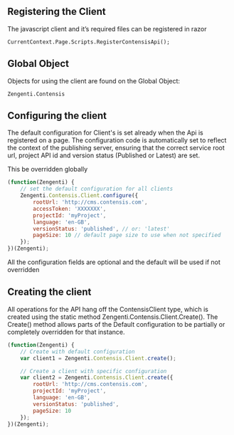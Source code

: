 ## Registering the Client

The javascript client and it’s required files can be registered in razor

`CurrentContext.Page.Scripts.RegisterContensisApi();`


## Global Object
Objects for using the client are found on the Global Object:

`Zengenti.Contensis`


## Configuring the client
The default configuration for Client's is set already when the Api is registered on a page. The configuration code is automatically set to reflect the context of the publishing server, ensuring that the correct service root url, project API id and version status (Published or Latest) are set.

This be overridden globally
```js
(function(Zengenti) {
    // set the default configuration for all clients
    Zengenti.Contensis.Client.configure({
        rootUrl: 'http://cms.contensis.com',
        accessToken: 'XXXXXXX',
        projectId: 'myProject',
        language: 'en-GB',
        versionStatus: 'published', // or: 'latest'
        pageSize: 10 // default page size to use when not specified
    });
})(Zengenti);
```

All the configuration fields are optional and the default will be used if not overridden

## Creating the client
All operations for the API hang off the ContensisClient type, which is created using the static method Zengenti.Contensis.Client.Create(). The Create() method allows parts of the Default configuration to be partially or completely overridden for that instance.

```js
(function(Zengenti) {
    // Create with default configuration
    var client1 = Zengenti.Contensis.Client.create();

    // Create a client with specific configuration
    var client2 = Zengenti.Contensis.Client.create({
        rootUrl: 'http://cms.contensis.com',
        projectId: 'myProject',
        language: 'en-GB',
        versionStatus: 'published',
        pageSize: 10
    });
})(Zengenti);
```
